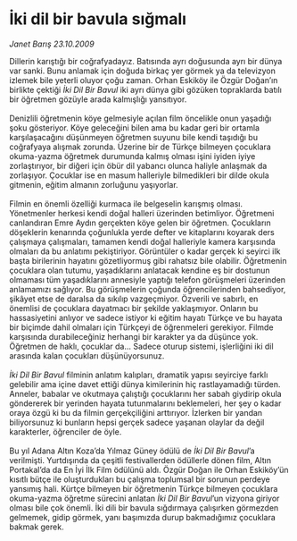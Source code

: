 # İki dil bir bavula sığmalı

*Janet Barış 23.10.2009*

<div class="taraf_structure_2col_1zq">
<div class="margen_n">



 <p>Dillerin karıştığı bir coğrafyadayız. Batısında ayrı doğusunda ayrı bir dünya var sanki. Bunu anlamak için doğuda birkaç yer görmek ya da televizyon izlemek bile yeterli oluyor çoğu zaman. Orhan Eskiköy ile Özgür Doğan’ın birlikte çektiği <i>İki Dil Bir Bavul</i> iki ayrı dünya gibi gözüken topraklarda batılı bir öğretmen gözüyle arada kalmışlığı yansıtıyor. <br/><br/>Denizlili öğretmenin köye gelmesiyle açılan film öncelikle onun yaşadığı şoku gösteriyor. Köye geleceğini bilen ama bu kadar geri bir ortamla karşılaşacağını düşünmeyen öğretmen suyunu bile kendi taşıdığı bu coğrafyaya alışmak zorunda. Üzerine bir de Türkçe bilmeyen çocuklara okuma-yazma öğretmek durumunda kalmış olması işini iyiden iyiye zorlaştırıyor, bir diğeri için öbür dil yabancı olunca haliyle anlaşmak da zorlaşıyor. Çocuklar ise en masum halleriyle bilmedikleri bir dilde okula gitmenin, eğitim almanın zorluğunu yaşıyorlar. <br/><br/>Filmin en önemli özelliği kurmaca ile belgeselin karışmış olması. Yönetmenler herkesi kendi doğal halleri üzerinden betimliyor. Öğretmeni canlandıran Emre Aydın gerçekten köye gelen bir öğretmen. Çocukların döşeklerin kenarında çoğunlukla yerde defter ve kitaplarını koyarak ders çalışmaya çalışmaları, tamamen kendi doğal halleriyle kamera karşısında olmaları da bu anlatımı pekiştiriyor. Görüntüler o kadar gerçek ki seyirci ilk başta birilerinin hayatını gözetliyormuş gibi rahatsız bile olabilir. Öğretmenin çocuklara olan tutumu, yaşadıklarını anlatacak kendine eş bir dostunun olmaması tüm yaşadıklarını annesiyle yaptığı telefon görüşmeleri üzerinden anlamamızı sağlıyor. Bu görüşmelerin çoğunda öğrencilerinden bahsediyor, şikâyet etse de daralsa da sıkılıp vazgeçmiyor. Özverili ve sabırlı, en önemlisi de çocuklara dayatmacı bir şekilde yaklaşmıyor. Onların bu hassasiyetini anlıyor ve sadece istiyor ki eğitim hayatı Türkçe ve bu hayata bir biçimde dahil olmaları için Türkçeyi de öğrenmeleri gerekiyor. Filmde karşısında durabileceğiniz herhangi bir karakter ya da düşünce yok. Öğretmen de haklı, çocuklar da... Sadece oturup sistemi, işlerliğini iki dil arasında kalan çocukları düşünüyorsunuz. <i><br/><br/>İki Dil Bir Bavul</i> filminin anlatım kalıpları, dramatik yapısı seyirciye farklı gelebilir ama içine davet ettiği dünya kimilerinin hiç rastlayamadığı türden. Anneler, babalar ve okutmaya çalıştığı çocuklarını her sabah giydirip okula göndererek bir yerinden hayata tutunmalarını beklemeleri, her şey o kadar oraya özgü ki bu da filmin gerçekçiliğini arttırıyor. İzlerken bir yandan biliyorsunuz ki bunların hepsi gerçek sadece yaşanan olaylar da değil karakterler, öğrenciler de öyle. <br/><br/>Bu yıl Adana Altın Koza’da Yılmaz Güney ödülü de <i>İki Dil Bir Bavul</i>’a verilmişti. Yurtdışında da çeşitli festivallerden ödüllerle dönen film, Altın Portakal’da da En İyi İlk Film ödülünü aldı. Özgür Doğan ile Orhan Eskiköy’ün kısıtlı bütçe ile oluşturdukları bu çalışma toplumsal bir sorunun perdeye yansımış hali. Kürtçe bilmeyen bir öğretmenin Türkçe bilmeyen çocuklara okuma-yazma öğretme sürecini anlatan <i>İki Dil Bir Bavul</i>’un vizyona giriyor olması bile çok önemli. İki dili bir bavula sığdırmaya çalışırken görmezden gelmemek, gidip görmek, yanı başımızda durup bakmadığımız çocuklara bakmak gerek. </p>
<br/>
<br/>
<br/>



<br/>


<div id="taraf_not">
</div>

</div>


</div>

